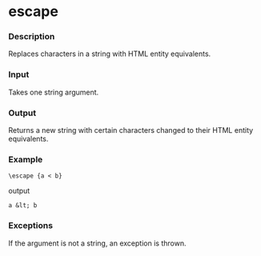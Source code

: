 escape
======

### Description

Replaces characters in a string with HTML entity equivalents.

### Input

Takes one string argument.

### Output

Returns a new string with certain characters changed to their HTML entity equivalents.

### Example

    \escape {a < b}

output

    a &lt; b

### Exceptions

If the argument is not a string, an exception is thrown.
